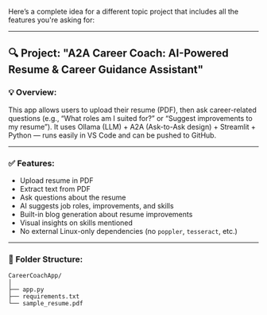 Here’s a complete idea for a different topic project that includes all the features you're asking for:

---

## 🔍 Project: **"A2A Career Coach: AI-Powered Resume & Career Guidance Assistant"**

### 💡 Overview:
This app allows users to upload their resume (PDF), then ask career-related questions (e.g., “What roles am I suited for?” or “Suggest improvements to my resume”). It uses Ollama (LLM) + A2A (Ask-to-Ask design) + Streamlit + Python — runs easily in VS Code and can be pushed to GitHub.

---

### ✅ Features:
- Upload resume in PDF
- Extract text from PDF
- Ask questions about the resume
- AI suggests job roles, improvements, and skills
- Built-in blog generation about resume improvements
- Visual insights on skills mentioned
- No external Linux-only dependencies (no `poppler`, `tesseract`, etc.)

---

### 📁 Folder Structure:
```
CareerCoachApp/
│
├── app.py
├── requirements.txt
└── sample_resume.pdf
```
